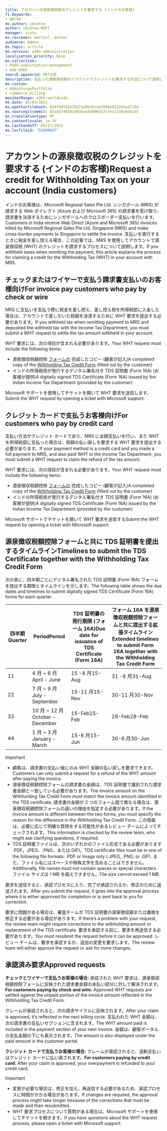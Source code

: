 ```yaml
---
title: アカウントの源泉徴収税のクレジットを要求する (インドのお客様)
f1.keywords:
- NOCSH
ms.author: cmcatee
author: cmcatee-MSFT
manager: scotv
ms.reviewer: martinl, melmar
audience: Admin
ms.topic: article
ms.service: o365-administration
localization_priority: None
ms.collection:
- M365-subscription-management
- Adm_O365
search.appverid: MET150
description: 支払った源泉徴収税のアカウントでクレジットを要求する方法について説明します。 この記事は、インドの顧客にのみ適用されます。
ms.custom:
- AdminSurgePortfolio
- commerce_billing
monikerRange: o365-worldwide
ms.date: 05/03/2021
ms.openlocfilehash: b34fd0fd2e35d71e6b35cde250be822201aa719a
ms.sourcegitcommit: 82a4d74020cd93ba444006317cfecc178c6d41dc
ms.translationtype: MT
ms.contentlocale: ja-JP
ms.lasthandoff: 05/27/2021
ms.locfileid: "52689027"
---
```

# <a name="request-a-credit-for-withholding-tax-on-your-account-india-customers"></a><span data-ttu-id="046c0-104">アカウントの源泉徴収税のクレジットを要求する (インドのお客様)</span><span class="sxs-lookup"><span data-stu-id="046c0-104">Request a credit for Withholding Tax on your account (India customers)</span></span>

<span data-ttu-id="046c0-105">インドのお客様は、Microsoft Regional Sales Pte Ltd. シンガポール (MRS) が請求する Web ダイレクト (Azure および Microsoft 365) の請求書を受け取り、請求書を決済するためにシンガポールへのクロスボーダー支払いを行います。</span><span class="sxs-lookup"><span data-stu-id="046c0-105">Customers in India receive Web Direct (Azure and Microsoft 365) invoices billed by Microsoft Regional Sales Pte Ltd. Singapore (MRS) and make cross-border payments to Singapore to settle the invoice.</span></span> <span data-ttu-id="046c0-106">支払いを実行するときに税金を差し控える場合、この記事では、MRS を使用してアカウントで源泉徴収税 (WHT) のクレジットを請求するプロセスについて説明します。</span><span class="sxs-lookup"><span data-stu-id="046c0-106">If you withheld taxes when remitting the payment, this article explains the process for claiming a credit for the Withholding Tax (WHT) in your account with MRS.</span></span>

## <a name="for-invoice-pay-customers-who-pay-by-check-or-wire"></a><span data-ttu-id="046c0-107">チェックまたはワイヤーで支払う請求書支払いのお客様向け</span><span class="sxs-lookup"><span data-stu-id="046c0-107">For invoice pay customers who pay by check or wire</span></span>

<span data-ttu-id="046c0-108">MRS に支払いを支払う際に税金を差し控え、差し控え税を所得税部に入金した場合は、アカウントで差し引いた税額を決済するために WHT 要求を提出する必要があります。</span><span class="sxs-lookup"><span data-stu-id="046c0-108">If you withheld tax when remitting payment to MRS and deposited the withheld tax with the Income Tax Department, you must submit a WHT request to settle the tax amount withheld in your account.</span></span>

<span data-ttu-id="046c0-109">WHT 要求には、次の項目が含まれる必要があります。</span><span class="sxs-lookup"><span data-stu-id="046c0-109">Your WHT request must include the following items:</span></span>

- <span data-ttu-id="046c0-110">源泉徴収税額控除 [フォームの](https://download.microsoft.com/download/a/2/a/a2a35969-2d54-4faa-ba41-6a50525eba70/WHT%20Credit%20Form%20-%20India.docx) 完成したコピー (顧客が記入)</span><span class="sxs-lookup"><span data-stu-id="046c0-110">A completed copy of the [Withholding Tax Credit Form](https://download.microsoft.com/download/a/2/a/a2a35969-2d54-4faa-ba41-6a50525eba70/WHT%20Credit%20Form%20-%20India.docx) (filled out by the customer)</span></span>
- <span data-ttu-id="046c0-111">インドの所得税局が発行するデジタル署名付き TDS 証明書 (Form 16A) (お客様が提供)</span><span class="sxs-lookup"><span data-stu-id="046c0-111">A digitally signed TDS Certificate (Form 16A) issued by the Indian Income Tax Department (provided by the customer)</span></span>

<span data-ttu-id="046c0-112">Microsoft サポートを使用してチケットを開いて WHT 要求を送信します。</span><span class="sxs-lookup"><span data-stu-id="046c0-112">Submit the WHT request by opening a ticket with Microsoft support.</span></span>

## <a name="for-customers-who-pay-by-credit-card"></a><span data-ttu-id="046c0-113">クレジット カードで支払うお客様向け</span><span class="sxs-lookup"><span data-stu-id="046c0-113">For customers who pay by credit card</span></span>

<span data-ttu-id="046c0-114">支払い方法がクレジット カードであり、MRS に全額支払いを行い、また WHT を所得税部に支払った場合は、税額の払い戻しを要求する WHT 要求を提出する必要があります。</span><span class="sxs-lookup"><span data-stu-id="046c0-114">If your payment method is a credit card and you made a full payment to MRS, and also paid WHT to the Income Tax Department, you must submit a WHT request to claim the refund of the tax amount.</span></span>

<span data-ttu-id="046c0-115">WHT 要求には、次の項目が含まれる必要があります。</span><span class="sxs-lookup"><span data-stu-id="046c0-115">Your WHT request must include the following items:</span></span>

- <span data-ttu-id="046c0-116">源泉徴収税額控除 [フォームの](https://download.microsoft.com/download/a/2/a/a2a35969-2d54-4faa-ba41-6a50525eba70/WHT%20Credit%20Form%20-%20India.docx) 完成したコピー (顧客が記入)</span><span class="sxs-lookup"><span data-stu-id="046c0-116">A completed copy of the [Withholding Tax Credit Form](https://download.microsoft.com/download/a/2/a/a2a35969-2d54-4faa-ba41-6a50525eba70/WHT%20Credit%20Form%20-%20India.docx) (filled out by the customer)</span></span>
- <span data-ttu-id="046c0-117">インドの所得税局が発行するデジタル署名付き TDS 証明書 (Form 16A) (お客様が提供)</span><span class="sxs-lookup"><span data-stu-id="046c0-117">A digitally signed TDS Certificate (Form 16A) issued by the Indian Income Tax Department (provided by the customer)</span></span>

<span data-ttu-id="046c0-118">Microsoft サポートでチケットを開いて WHT 要求を送信する</span><span class="sxs-lookup"><span data-stu-id="046c0-118">Submit the WHT request by opening a ticket with Microsoft support</span></span>

## <a name="timelines-to-submit-the-tds-certificate-together-with-the-withholding-tax-credit-form"></a><span data-ttu-id="046c0-119">源泉徴収税額控除フォームと共に TDS 証明書を提出するタイムライン</span><span class="sxs-lookup"><span data-stu-id="046c0-119">Timelines to submit the TDS Certificate together with the Withholding Tax Credit Form</span></span>

<span data-ttu-id="046c0-120">次の表に、四半期ごとにデジタル署名された TDS 証明書 (Form 16A) フォームを提出する期限とタイムラインを示します。</span><span class="sxs-lookup"><span data-stu-id="046c0-120">The following table shows the due dates and timelines to submit digitally signed TDS Certificate (Form 16A) forms for each quarter.</span></span>

| <span data-ttu-id="046c0-121">四半期</span><span class="sxs-lookup"><span data-stu-id="046c0-121">Quarter</span></span> | <span data-ttu-id="046c0-122">Period</span><span class="sxs-lookup"><span data-stu-id="046c0-122">Period</span></span> | <span data-ttu-id="046c0-123">TDS 証明書の発行期限 (フォーム 16A)</span><span class="sxs-lookup"><span data-stu-id="046c0-123">Due date for issuance of TDS Certificate (Form 16A)</span></span> | <span data-ttu-id="046c0-124">フォーム 16A を源泉徴収税額控除フォームと共に提出する拡張タイムライン</span><span class="sxs-lookup"><span data-stu-id="046c0-124">Extended timelines to submit Form 16A together with the Withholding Tax Credit Form</span></span> |
|-|-|-|-|
| <span data-ttu-id="046c0-125">1</span><span class="sxs-lookup"><span data-stu-id="046c0-125">1</span></span> | <span data-ttu-id="046c0-126">4 月 ~ 6 月</span><span class="sxs-lookup"><span data-stu-id="046c0-126">April - June</span></span> | <span data-ttu-id="046c0-127">15 -8 月</span><span class="sxs-lookup"><span data-stu-id="046c0-127">15-Aug</span></span> | <span data-ttu-id="046c0-128">31 -8 月</span><span class="sxs-lookup"><span data-stu-id="046c0-128">31-Aug</span></span> |
| <span data-ttu-id="046c0-129">2</span><span class="sxs-lookup"><span data-stu-id="046c0-129">2</span></span> | <span data-ttu-id="046c0-130">7 月 ~ 9 月</span><span class="sxs-lookup"><span data-stu-id="046c0-130">July - September</span></span> | <span data-ttu-id="046c0-131">15-11 月</span><span class="sxs-lookup"><span data-stu-id="046c0-131">15-Nov</span></span> | <span data-ttu-id="046c0-132">30-11 月</span><span class="sxs-lookup"><span data-stu-id="046c0-132">30-Nov</span></span> |
| <span data-ttu-id="046c0-133">3</span><span class="sxs-lookup"><span data-stu-id="046c0-133">3</span></span> | <span data-ttu-id="046c0-134">10 月 ~ 12 月</span><span class="sxs-lookup"><span data-stu-id="046c0-134">October - December</span></span> | <span data-ttu-id="046c0-135">15-Feb</span><span class="sxs-lookup"><span data-stu-id="046c0-135">15-Feb</span></span> | <span data-ttu-id="046c0-136">28-Feb</span><span class="sxs-lookup"><span data-stu-id="046c0-136">28-Feb</span></span> |
| <span data-ttu-id="046c0-137">4</span><span class="sxs-lookup"><span data-stu-id="046c0-137">4</span></span> | <span data-ttu-id="046c0-138">1 月 ~ 3 月</span><span class="sxs-lookup"><span data-stu-id="046c0-138">January - March</span></span> | <span data-ttu-id="046c0-139">15-6 月</span><span class="sxs-lookup"><span data-stu-id="046c0-139">15-Jun</span></span> | <span data-ttu-id="046c0-140">30-6 月</span><span class="sxs-lookup"><span data-stu-id="046c0-140">30-Jun</span></span> |

> [!IMPORTANT]
>
> - <span data-ttu-id="046c0-141">顧客は、請求書の支払い後にのみ WHT 金額の払い戻しを要求できます。</span><span class="sxs-lookup"><span data-stu-id="046c0-141">Customers can only submit a request for a refund of the WHT amount after paying the invoice.</span></span>
> - <span data-ttu-id="046c0-142">源泉徴収税額控除フォームの請求書の金額は、TDS 証明書で識別された請求書金額と一致している必要があります。</span><span class="sxs-lookup"><span data-stu-id="046c0-142">The invoice amount on the Withholding Tax Credit Form must match the invoice amount identified in the TDS certificate.</span></span> <span data-ttu-id="046c0-143">請求書の金額が 2 つのフォーム間で異なる場合は、源泉徴収税額控除フォームの違いの理由を指定する必要があります。</span><span class="sxs-lookup"><span data-stu-id="046c0-143">If the invoice amount is different between the two forms, you must specify the reason for the difference in the Withholding Tax Credit Form.</span></span> <span data-ttu-id="046c0-144">この情報は、必要に応じて明確な質問をする可能性があるレビュー チームによってチェックされます。</span><span class="sxs-lookup"><span data-stu-id="046c0-144">This information is checked by the review team, who might ask clarifying questions, if required.</span></span>
> - <span data-ttu-id="046c0-145">TDS 証明書ファイルは、次のいずれかのファイル形式である必要があります .PDF。JPEG、.PNG、または.GIF)。</span><span class="sxs-lookup"><span data-stu-id="046c0-145">TDS certificate files must be in one of the following file formats: .PDF or Image only (.JPEG, .PNG, or .GIF).</span></span> <span data-ttu-id="046c0-146">また、ファイル名にはスペースや特殊文字を含めることはできません。</span><span class="sxs-lookup"><span data-stu-id="046c0-146">Additionally, file names must not contain spaces or special characters.</span></span> <span data-ttu-id="046c0-147">ファイル サイズは 1 MB を超えできません。</span><span class="sxs-lookup"><span data-stu-id="046c0-147">File size cannot exceed 1 MB.</span></span>

<span data-ttu-id="046c0-148">要求を送信すると、承認プロセスに入り、完了が承認されるか、修正のために返送されます。</span><span class="sxs-lookup"><span data-stu-id="046c0-148">After you submit the request, it goes into the approval process where it is either approved for completion or is sent back to you for correction.</span></span>

<span data-ttu-id="046c0-149">要求に問題がある場合は、審査チームが TDS 証明書の源泉徴収額または置換を修正する必要がある場合があります。</span><span class="sxs-lookup"><span data-stu-id="046c0-149">If there’s a problem with your request, the review team might require corrections to the withholding amount or replacement of the TDS certificate.</span></span> <span data-ttu-id="046c0-150">要求を承認する前に、要求を再送信する必要があります。</span><span class="sxs-lookup"><span data-stu-id="046c0-150">You must resubmit the request before it can be approved.</span></span> <span data-ttu-id="046c0-151">レビュー チームは、要求を承認するか、追加の変更を要求します。</span><span class="sxs-lookup"><span data-stu-id="046c0-151">The review team will either approve the request or ask for more changes.</span></span>

## <a name="approved-requests"></a><span data-ttu-id="046c0-152">承認済み要求</span><span class="sxs-lookup"><span data-stu-id="046c0-152">Approved requests</span></span>

<span data-ttu-id="046c0-153">**チェックとワイヤーで支払うお客様の場合:** 承認された WHT 要求は、源泉徴収税額控除フォームに反映された請求書金額の未払い部分に対して解決されます。</span><span class="sxs-lookup"><span data-stu-id="046c0-153">**For customers paying by check and wire:** Approved WHT requests are settled against the unpaid portion of the invoice amount reflected in the Withholding Tax Credit Form.</span></span>

<span data-ttu-id="046c0-154">クレームが承認されると、次の請求サイクルに反映されます。</span><span class="sxs-lookup"><span data-stu-id="046c0-154">After your claim is approved, it’s reflected in the next billing cycle.</span></span> <span data-ttu-id="046c0-155">支払われた WHT 金額は、次の請求書の支払いセクションに含まれます。</span><span class="sxs-lookup"><span data-stu-id="046c0-155">The WHT amount paid is included in the payment section of your next invoice.</span></span> <span data-ttu-id="046c0-156">金額は、顧客ポータルの支払金額の下にも表示されます。</span><span class="sxs-lookup"><span data-stu-id="046c0-156">The amount is also displayed under the paid amount in the customer portal.</span></span>

<span data-ttu-id="046c0-157">**クレジット カードで支払うお客様の場合:** クレームが承認されると、過剰支払いはクレジット カードに払い戻されます。</span><span class="sxs-lookup"><span data-stu-id="046c0-157">**For customers paying by credit card:** After your claim is approved, your overpayment is refunded to your credit card.</span></span>

> [!IMPORTANT]
>
> - <span data-ttu-id="046c0-158">変更が必要な場合は、修正を加え、再送信する必要があるため、承認プロセスに時間がかかる場合があります。</span><span class="sxs-lookup"><span data-stu-id="046c0-158">If changes are required, the approval process might take longer because of the corrections that must be made and then resubmitted.</span></span>
> - <span data-ttu-id="046c0-159">WHT 要求プロセスについて質問がある場合は、Microsoft サポートを使用してチケットを開きます。</span><span class="sxs-lookup"><span data-stu-id="046c0-159">If you have questions about the WHT request process, please open a ticket with Microsoft support.</span></span>
